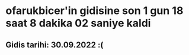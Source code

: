 # ofarukbicer'in gidisine son 1 gun 18 saat 8 dakika 02 saniye kaldi

## Gidis tarihi: 30.09.2022 :(